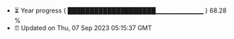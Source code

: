 - ⏳ Year progress { ████████████████████▁▁▁▁▁▁▁▁▁▁ } 68.28 %
- ⏰ Updated on Thu, 07 Sep 2023 05:15:37 GMT

